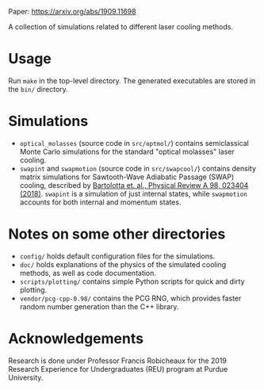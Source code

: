 Paper: https://arxiv.org/abs/1909.11698

A collection of simulations related to different laser cooling methods.

# Usage
Run `make` in the top-level directory. The generated executables are stored in the `bin/` directory.

# Simulations
- `optical_molasses` (source code in `src/optmol/`)  contains semiclassical Monte Carlo simulations for the standard "optical molasses" laser cooling.
- `swapint` and `swapmotion` (source code in `src/swapcool/`) contains density matrix simulations for Sawtooth-Wave Adiabatic Passage (SWAP) cooling, described by [Bartolotta et. al., Physical Review A 98, 023404 (2018)](https://journals.aps.org/pra/pdf/10.1103/PhysRevA.98.023404). `swapint` is a simulation of just internal states, while `swapmotion` accounts for both internal and momentum states.

# Notes on some other directories
- `config/` holds default configuration files for the simulations.
- `doc/` holds explanations of the physics of the simulated cooling methods, as well as code documentation.
- `scripts/plotting/` contains simple Python scripts for quick and dirty plotting.
- `vendor/pcg-cpp-0.98/` contains the PCG RNG, which provides faster random number generation than the C++ <random> library.

# Acknowledgements

Research is done under Professor Francis Robicheaux for the 2019 Research Experience for Undergraduates (REU) program at Purdue University.
